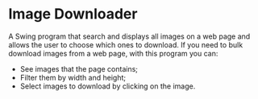 # Image Downloader
A Swing program that search and displays all images on a web page and allows the user to choose which ones to download. 
If you need to bulk download images from a web page, with this program you can:
- See images that the page contains;
- Filter them by width and height;
- Select images to download by clicking on the image.
